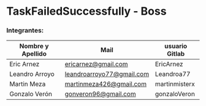 # TaskFailedSuccessfully - Boss


### Integrantes:

| Nombre y Apellido              |      Mail                      |     usuario Gitlab   |
| -----------------------------  | ------------------------------ | -------------------  |
| Eric Arnez                     |  ericarnez@gmail.com           |  EricArnez           |
| Leandro Arroyo                 |  leandroarroyo77@gmail.com     |  Leandroa77          |
| Martin Meza                    |  martinmeza426@gmail.com       |  martinmisterx       |
| Gonzalo Verón                  |  gonveron96@gmail.com          |  gonzaloVeron        |
